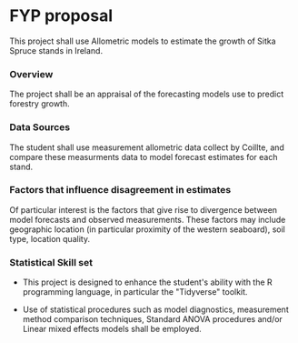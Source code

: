 FYP proposal
=================

This project shall use Allometric models to estimate the growth of Sitka Spruce stands in Ireland. 

### Overview

The project shall be an appraisal of the forecasting models use to predict forestry growth.

### Data Sources

The student shall use measurement allometric data collect by Coillte, and compare these measurments data to 
model forecast estimates for each stand.

### Factors that influence disagreement in estimates

Of particular interest is the factors that give rise to divergence between model forecasts and observed measurements. 
These factors may include geographic location (in particular proximity of the western seaboard), soil type, location quality.

### Statistical Skill set

* This project is designed to enhance the student's ability with the R programming language, in particular the "Tidyverse" toolkit.

* Use of statistical procedures such as model diagnostics, measurement method comparison techniques, Standard ANOVA 
procedures and/or Linear mixed effects models shall be employed.
